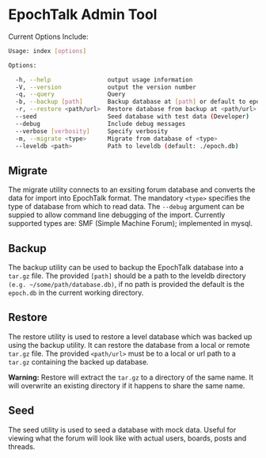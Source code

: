 # EpochTalk Admin Tool

Current Options Include:
```sh
Usage: index [options]

Options:

  -h, --help                output usage information
  -V, --version             output the version number
  -q, --query               Query
  -b, --backup [path]       Backup database at [path] or default to epoch.db in the current working directory if path is not provided
  -r, --restore <path/url>  Restore database from backup at <path/url>
  --seed                    Seed database with test data (Developer)
  --debug                   Include debug messages
  --verbose [verbosity]     Specify verbosity
  -m, --migrate <type>      Migrate from database of <type>
  --leveldb <path>          Path to leveldb (default: ./epoch.db)
```
## Migrate
The migrate utility connects to an exsiting forum database and converts the data
for import into EpochTalk format.  The mandatory ```<type>``` specifies the type
of database from which to read data.  The ```--debug``` argument can be suppied
to allow command line debugging of the import.
Currently supported types are:
SMF (Simple Machine Forum); implemented in mysql.

## Backup
The backup utility can be used to backup the EpochTalk database into a ```tar.gz``` file. The provided ```[path]``` should be a path to the leveldb directory ```(e.g. ~/some/path/database.db)```, if no path is provided the default is the ```epoch.db``` in the current working directory.

## Restore
The restore utility is used to restore a level database which was backed up using the backup utility. It can restore the database from a local or remote ```tar.gz``` file. The provided ```<path/url>``` must be to a local or url path to a ```tar.gz```  containing the backed up database.

**Warning:** Restore will extract the ```tar.gz``` to a directory of the same name. It will overwrite an existing directory if it happens to share the same name.

## Seed
The seed utility is used to seed a database with mock data. Useful for viewing what the forum will look like with actual users, boards, posts and threads.
